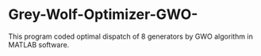 # Grey-Wolf-Optimizer-GWO-
This program coded optimal dispatch of 8 generators by GWO algorithm in MATLAB software.
